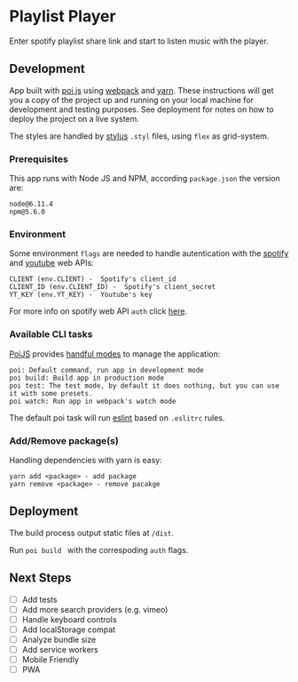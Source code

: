 # Playlist Player

Enter spotify playlist share link and start to listen music with the player.

## Development

App built with [poi.js](https://poi.js.org/) using [webpack](https://webpack.js.org/) and [yarn](https://yarnpkg.com/lang/en/). These instructions will get you a copy of the project up and running on your local machine for development and testing purposes. See deployment for notes on how to deploy the project on a live system.

The styles are handled by [stylus](http://stylus-lang.com/) `.styl` files, using `flex` as grid-system.

### Prerequisites

This app runs with Node JS and NPM, according `package.json` the version are: 

```
node@6.11.4
npm@5.6.0
```

### Environment

Some environment `flags` are needed to handle autentication with the [spotify](https://developer.spotify.com/web-api/) and [youtube](https://developers.google.com/youtube/v3/) web APIs: 

```
CLIENT (env.CLIENT) -  Spotify's client_id
CLIENT_ID (env.CLIENT_ID) -  Spotify's client_secret
YT_KEY (env.YT_KEY) -  Youtube's key
```

For more info on spotify web API `auth` click [here](https://developer.spotify.com/web-api/authorization-guide/).

### Available CLI tasks

[PoiJS](https://poi.js.org/) provides [handful modes](https://poi.js.org/#/home?id=modes) to manage the application:    

```
poi: Default command, run app in development mode
poi build: Build app in production mode
poi test: The test mode, by default it does nothing, but you can use it with some presets.
poi watch: Run app in webpack's watch mode
```

The default poi task will run [eslint](https://eslint.org/) based on `.eslitrc` rules.

### Add/Remove package(s)
Handling dependencies with yarn is easy: 
```
yarn add <package> - add package
yarn remove <package> - remove pacakge 
```
## Deployment

The build process output static files at `/dist`.

Run `poi build ` with the correspoding `auth` flags.
 
## Next Steps

- [ ] Add tests
- [ ] Add more search providers (e.g. vimeo)
- [ ] Handle keyboard controls
- [ ] Add localStorage compat
- [ ] Analyze bundle size
- [ ] Add service workers 
- [ ] Mobile Friendly 
- [ ] PWA 
